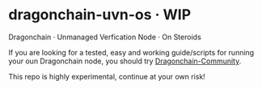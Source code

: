 # dragonchain-uvn-os · WIP
Dragonchain · Unmanaged Verfication Node · On Steroids

If you are looking for a tested, easy and working guide/scripts for running your oun Dragonchain node, you should try [Dragonchain-Community](https://github.com/Dragonchain-Community).

This repo is highly experimental, continue at your own risk!
